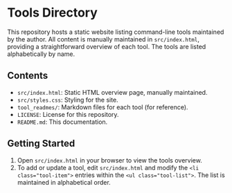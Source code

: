  # Tools Directory

This repository hosts a static website listing command-line tools maintained by the author. All content is manually maintained in `src/index.html`, providing a straightforward overview of each tool. The tools are listed alphabetically by name.

 ## Contents

- `src/index.html`: Static HTML overview page, manually maintained.
- `src/styles.css`: Styling for the site.
- `tool_readmes/`: Markdown files for each tool (for reference).
- `LICENSE`: License for this repository.
- `README.md`: This documentation.

 ## Getting Started

1. Open `src/index.html` in your browser to view the tools overview.
2. To add or update a tool, edit `src/index.html` and modify the `<li class="tool-item">` entries within the `<ul class="tool-list">`. The list is maintained in alphabetical order.
